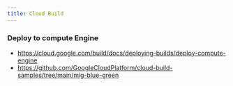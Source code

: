 ```yaml
---
title: Cloud Build
---
```


### Deploy to compute Engine 

- https://cloud.google.com/build/docs/deploying-builds/deploy-compute-engine
- https://github.com/GoogleCloudPlatform/cloud-build-samples/tree/main/mig-blue-green
